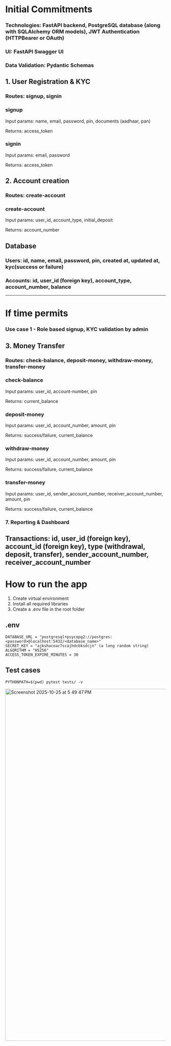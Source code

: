 # Initial Commitments
### Technologies: FastAPI backend, PostgreSQL database (along with SQLAlchemy ORM models), JWT Authentication (HTTPBearer or OAuth)
### UI: FastAPI Swagger UI
### Data Validation: Pydantic Schemas

## 1. User Registration & KYC
### Routes: signup, signin
### signup
Input params: name, email, password, pin, documents (aadhaar, pan)

Returns: access_token

### signin
Input params: email, password

Returns: access_token

## 2. Account creation
### Routes: create-account
### create-account
Input params: user_id, account_type, initial_deposit

Returns: account_number

## Database
### Users: id, name, email, password, pin, created at, updated at, kyc(success or failure)
### Accounts: id, user_id (foreign key), account_type, account_number, balance

---

# If time permits
### Use case 1 - Role based signup, KYC validation by admin
## 3. Money Transfer
### Routes: check-balance, deposit-money, withdraw-money, transfer-money
### check-balance
Input params: user_id, account-number, pin

Returns: current_balance

### deposit-money
Input params: user_id, account_number, amount, pin

Returns: success/failure, current_balance

### withdraw-money
Input params: user_id, account_number, amount, pin

Returns: success/failure, current_balance

### transfer-money
Input params: user_id, sender_account_number, receiver_account_number, amount, pin

Returns: success/failure, current_balance
### 7. Reporting & Dashboard
## Transactions: id, user_id (foreign key), account_id (foreign key), type (withdrawal, deposit, transfer), sender_account_number, receiver_account_number

# How to run the app
1. Create virtual environment
2. Install all required libraries
3. Create a .env file in the root folder
   
## .env 
```
DATABASE_URL = "postgresql+psycopg2://postgres:<password>@localhost:5432/<database_name>"
SECRET_KEY = "ajkshacoac7scajhdcbksdcjn" (a long random string)
ALGORITHM = "HS256"
ACCESS_TOKEN_EXPIRE_MINUTES = 30
```

## Test cases
```
PYTHONPATH=$(pwd) pytest tests/ -v
```

<img width="1710" height="1107" alt="Screenshot 2025-10-25 at 5 49 47 PM" src="https://github.com/user-attachments/assets/b8a57859-827e-4def-ba79-8eebbf0eedf2" />
